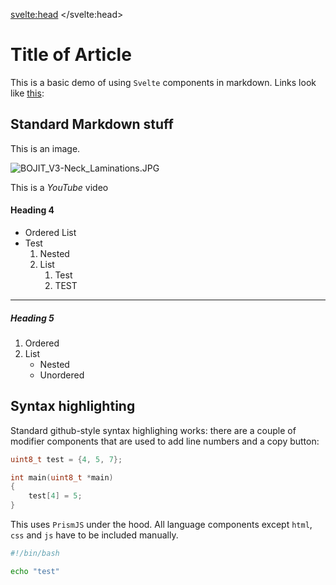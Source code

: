 <svelte:head>
    <title>Demo - Markdown</title>
</svelte:head>

<script>
    import CopyButton from "$lib/widgets/CodeEditor/CopyButton.svelte";
    import LineNumbers from "$lib/widgets/CodeEditor/LineNumbers.svelte";
    import YouTube from "$lib/widgets/YouTube/YouTube.svelte";

    import "prismjs/prism.js";
    import "prismjs/components/prism-bash.js";
    import "prismjs/components/prism-c.js";
    import "prismjs/components/prism-cpp.js";
    import "prismjs/components/prism-json.js";
    import "prismjs/components/prism-python.js";

    const imgBase = "https://cdn.bojit.org/img";
</script>

# Title of Article

This is a basic demo of using `Svelte` components in markdown. Links look like [this](https://github.com):

## Standard Markdown stuff

This is an image.

![BOJIT_V3-Neck_Laminations.JPG]({imgBase}/posts/BOJIT_V3-Neck_Laminations.JPG)

This is a *YouTube* video

<YouTube src="https://www.youtube.com/embed/Yf2NzRww4Mk"/>


#### Heading 4

- Ordered List
- Test
    1. Nested
    2. List
        1. Test
        2. TEST

---

##### Heading 5

1. Ordered
2. List
    - Nested
    - Unordered


## Syntax highlighting

Standard github-style syntax highlighing works: there are a couple of modifier components that are used to add line numbers and a copy button:

<LineNumbers />
<CopyButton />

```c
uint8_t test = {4, 5, 7};

int main(uint8_t *main)
{
    test[4] = 5;
}
```

This uses `PrismJS` under the hood. All language components except `html`, `css` and `js` have to be included manually.

<LineNumbers />
<CopyButton />

```bash
#!/bin/bash

echo "test"
```
